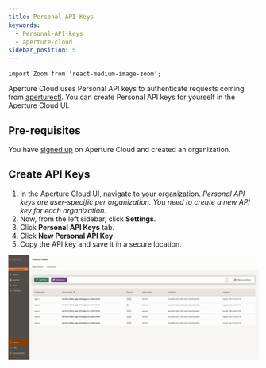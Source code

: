 ```yaml
---
title: Personal API Keys
keywords:
  - Personal-API-keys
  - aperture-cloud
sidebar_position: 5
---
```


```mdx-code-block
import Zoom from 'react-medium-image-zoom';
```

Aperture Cloud uses Personal API keys to authenticate requests coming from
[aperturectl][configure aperturectl]. You can create Personal API keys for
yourself in the Aperture Cloud UI.

## Pre-requisites

You have [signed up][sign-up] on Aperture Cloud and created an organization.

## Create API Keys

1. In the Aperture Cloud UI, navigate to your organization. _Personal API keys
   are user-specific per organization. You need to create a new API key for each
   organization._
2. Now, from the left sidebar, click **Settings**.
3. Click **Personal API Keys** tab.
4. Click **New Personal API Key**.
5. Copy the API key and save it in a secure location.

![API Keys](./assets/personal-api-keys.gif "Creating Personal API Keys")

[configure aperturectl]: /reference/aperture-cli/aperture-cli.md
[sign-up]: /get-started/sign-up.md
